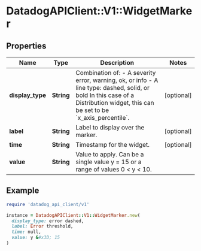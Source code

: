 # DatadogAPIClient::V1::WidgetMarker

## Properties

| Name | Type | Description | Notes |
| ---- | ---- | ----------- | ----- |
| **display_type** | **String** | Combination of:   - A severity error, warning, ok, or info   - A line type: dashed, solid, or bold In this case of a Distribution widget, this can be set to be &#x60;x_axis_percentile&#x60;.  | [optional] |
| **label** | **String** | Label to display over the marker. | [optional] |
| **time** | **String** | Timestamp for the widget. | [optional] |
| **value** | **String** | Value to apply. Can be a single value y &#x3D; 15 or a range of values 0 &lt; y &lt; 10. |  |

## Example

```ruby
require 'datadog_api_client/v1'

instance = DatadogAPIClient::V1::WidgetMarker.new(
  display_type: error dashed,
  label: Error threshold,
  time: null,
  value: y &#x3D; 15
)
```

